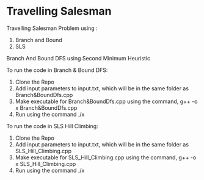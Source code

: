 # Travelling Salesman
Travelling Salesman Problem using :
 1. Branch and Bound
 2. SLS

Branch And Bound DFS using Second Minimum Heuristic

To run the code in Branch & Bound DFS:
1. Clone the Repo
2. Add input parameters to input.txt, which will be in the same folder as Branch&BoundDfs.cpp
3. Make executable for Branch&BoundDfs.cpp using the command, g++ -o x Branch&BoundDfs.cpp 
4. Run using the command ./x


To run the code in SLS Hill Climbing:
1. Clone the Repo
2. Add input parameters to input.txt, which will be in the same folder as SLS_Hill_Climbing.cpp
3. Make executable for SLS_Hill_Climbing.cpp using the command, g++ -o x SLS_Hill_Climbing.cpp 
4. Run using the command ./x

